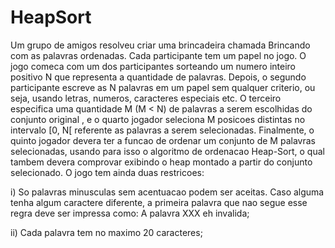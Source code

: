 # HeapSort
Um grupo de amigos resolveu criar uma brincadeira chamada Brincando com as palavras ordenadas. Cada participante tem um papel no jogo. O jogo comeca com um dos participantes sorteando um numero inteiro positivo N que representa a quantidade de palavras. Depois, o segundo participante escreve as N palavras em um papel sem qualquer criterio, ou seja, usando letras, numeros, caracteres especiais etc. O terceiro especifica uma quantidade M (M < N) de palavras a serem escolhidas do conjunto original , e o quarto jogador seleciona M posicoes distintas no intervalo [0, N[ referente as palavras a serem selecionadas. Finalmente, o quinto jogador devera ter a funcao de ordenar um conjunto de M palavras selecionadas, usando para isso o algoritmo de
ordenacao Heap-Sort, o qual tambem devera comprovar exibindo o heap montado a
partir do conjunto selecionado. O jogo tem ainda duas restricoes:

i) So palavras minusculas sem acentuacao podem ser aceitas. Caso alguma tenha algum caractere diferente, a primeira palavra que nao segue esse regra deve ser impressa como: A palavra XXX eh invalida;

ii) Cada palavra tem no maximo 20 caracteres;